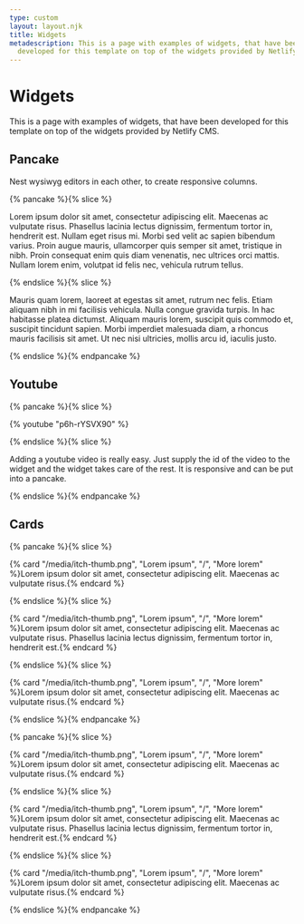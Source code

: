 ```yaml
---
type: custom
layout: layout.njk
title: Widgets
metadescription: This is a page with examples of widgets, that have been
  developed for this template on top of the widgets provided by Netlify CMS.
---
```

# Widgets

This is a page with examples of widgets, that have been developed for this template on top of the widgets provided by Netlify CMS.

## Pancake

Nest wysiwyg editors in each other, to create responsive columns.

{% pancake %}{% slice %}<p>Lorem ipsum dolor sit amet, consectetur adipiscing elit. Maecenas ac vulputate risus. Phasellus lacinia lectus dignissim, fermentum tortor in, hendrerit est. Nullam eget risus mi. Morbi sed velit ac sapien bibendum varius. Proin augue mauris, ullamcorper quis semper sit amet, tristique in nibh. Proin consequat enim quis diam venenatis, nec ultrices orci mattis. Nullam lorem enim, volutpat id felis nec, vehicula rutrum tellus.</p>{% endslice %}{% slice %}<p>Mauris quam lorem, laoreet at egestas sit amet, rutrum nec felis. Etiam aliquam nibh in mi facilisis vehicula. Nulla congue gravida turpis. In hac habitasse platea dictumst. Aliquam mauris lorem, suscipit quis commodo et, suscipit tincidunt sapien. Morbi imperdiet malesuada diam, a rhoncus mauris facilisis sit amet. Ut nec nisi ultricies, mollis arcu id, iaculis justo.</p>{% endslice %}{% endpancake %}

## Youtube

{% pancake %}{% slice %}<p>{% youtube "p6h-rYSVX90" %}</p>{% endslice %}{% slice %}<p>Adding a youtube video is really easy. Just supply the id of the video to the widget and the widget takes care of the rest. It is responsive and can be put into a pancake.</p>{% endslice %}{% endpancake %}

## Cards

{% pancake %}{% slice %}<p>{% card "/media/itch-thumb.png", "Lorem ipsum", "/", "More lorem" %}Lorem ipsum dolor sit amet, consectetur adipiscing elit. Maecenas ac vulputate risus.{% endcard %}</p>{% endslice %}{% slice %}<p>{% card "/media/itch-thumb.png", "Lorem ipsum", "/", "More lorem" %}Lorem ipsum dolor sit amet, consectetur adipiscing elit. Maecenas ac vulputate risus. Phasellus lacinia lectus dignissim, fermentum tortor in, hendrerit est.{% endcard %}</p>{% endslice %}{% slice %}<p>{% card "/media/itch-thumb.png", "Lorem ipsum", "/", "More lorem" %}Lorem ipsum dolor sit amet, consectetur adipiscing elit. Maecenas ac vulputate risus.{% endcard %}</p>{% endslice %}{% endpancake %}

{% pancake %}{% slice %}<p>{% card "/media/itch-thumb.png", "Lorem ipsum", "/", "More lorem" %}Lorem ipsum dolor sit amet, consectetur adipiscing elit. Maecenas ac vulputate risus.{% endcard %}</p>{% endslice %}{% slice %}<p>{% card "/media/itch-thumb.png", "Lorem ipsum", "/", "More lorem" %}Lorem ipsum dolor sit amet, consectetur adipiscing elit. Maecenas ac vulputate risus. Phasellus lacinia lectus dignissim, fermentum tortor in, hendrerit est.{% endcard %}</p>{% endslice %}{% slice %}<p>{% card "/media/itch-thumb.png", "Lorem ipsum", "/", "More lorem" %}Lorem ipsum dolor sit amet, consectetur adipiscing elit. Maecenas ac vulputate risus.{% endcard %}</p>{% endslice %}{% endpancake %}
